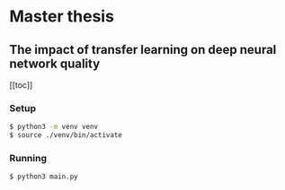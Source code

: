# Master thesis

## The impact of transfer learning on deep neural network quality

[[toc]]

### Setup
```sh
$ python3 -m venv venv
$ source ./venv/bin/activate
```

### Running
```sh
$ python3 main.py
```
